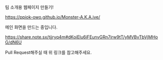 팀 소개용 웹페이지 만들기!

https://ppiok-owo.github.io/Monster-A.K.A.ive/

메인 화면을 만드는 중입니다.

https://share.note.sx/tjjryq4m#dKoiElu6iFEunvGRn7irw9tT/yMVBvTbVjMHoG/dN6U

Pull Request해주실 때 위 링크를 참고해주세요.
